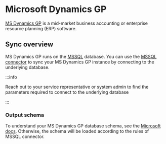 # Microsoft Dynamics GP

[MS Dynamics GP](https://dynamics.microsoft.com/en-us/gp/) is a mid-market business accounting or enterprise resource planning \(ERP\) software.

## Sync overview

MS Dynamics GP runs on the [MSSQL](https://docs.microsoft.com/en-us/dynamics-gp/installation/installing-on-first-computer) database. You can use the [MSSQL connector](mssql.md) to sync your MS Dynamics GP instance by connecting to the underlying database.

:::info

Reach out to your service representative or system admin to find the parameters required to connect to the underlying database

:::

### Output schema

To understand your MS Dynamics GP database schema, see the [Microsoft docs](https://docs.microsoft.com/en-us/dynamicsax-2012/developer/tables-overview). Otherwise, the schema will be loaded according to the rules of MSSQL connector.
